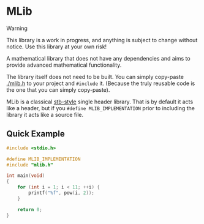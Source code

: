 # MLib

> [!WARNING]
> This library is a work in progress, and anything is subject to change without notice. Use this library at your own risk!

A mathematical library that does not have any dependencies and aims to provide advanced mathematical functionality.

The library itself does not need to be built. You can simply copy-paste [./mlib.h](./mlib.h) to your project and `#include` it. (Because the truly reusable code is the one that you can simply copy-paste).

MLib is a classical [stb-style](https://github.com/nothings/stb) single header library. That is by default it acts like a header, but if you `#define MLIB_IMPLEMENTATION` prior to including the library it acts like a source file.

## Quick Example

```c
#include <stdio.h>

#define MLIB_IMPLEMENTATION
#include "mlib.h"

int main(void)
{
    for (int i = 1; i < 11; ++i) {
        printf("%f", pow(i, 2));
    }

    return 0;
}
```
